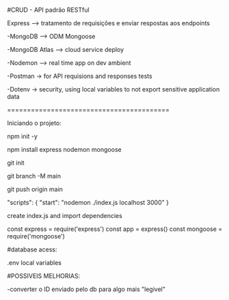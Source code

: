 #CRUD - API padrão RESTful


Express --> tratamento de requisições e enviar respostas aos endpoints

-MongoDB --> ODM Mongoose

-MongoDB Atlas --> cloud service deploy

-Nodemon --> real time app on dev ambient

-Postman -> for API requisions and responses tests

-Dotenv -> security, using local variables to not export sensitive application data

=========================================

Iniciando o projeto:

npm init -y

npm install express nodemon mongoose

git init

git branch -M main

git push origin main

  "scripts": {
    "start": "nodemon ./index.js localhost 3000"
  }

create index.js and import dependencies

  const express = require('express')
  const app = express()
  const mongoose = require('mongoose')


#database acess:

.env local variables



#POSSIVEIS MELHORIAS:

-converter o ID enviado pelo db para algo mais "legivel" 
